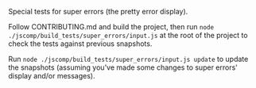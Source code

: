 Special tests for super errors (the pretty error display).

Follow CONTRIBUTING.md and build the project, then run `node ./jscomp/build_tests/super_errors/input.js` at the root of the project to check the tests against previous snapshots.

Run `node ./jscomp/build_tests/super_errors/input.js update` to update the snapshots (assuming you've made some changes to super errors' display and/or messages).
